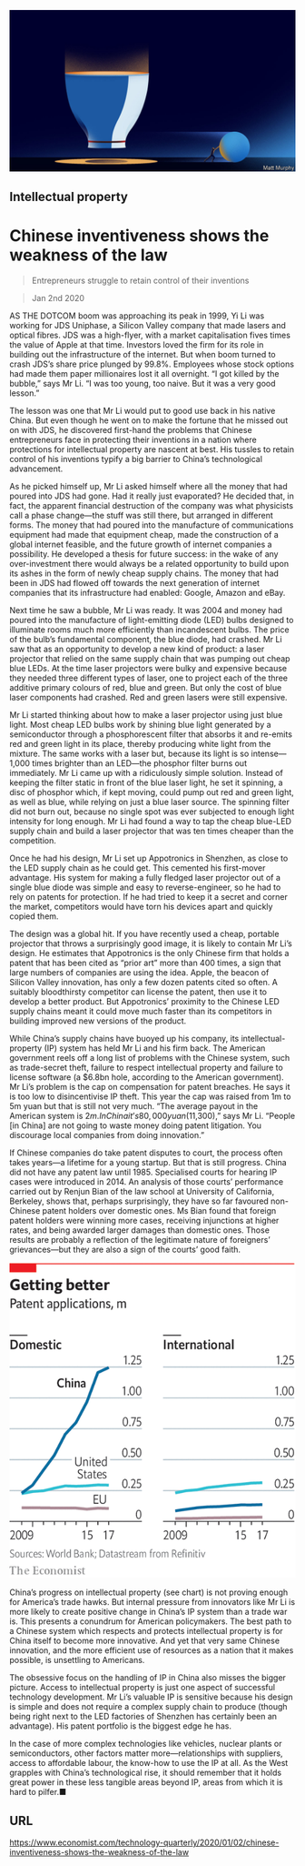 ![](./images/20191214_TQD004_0.jpg)

## Intellectual property

# Chinese inventiveness shows the weakness of the law

> Entrepreneurs struggle to retain control of their inventions

> Jan 2nd 2020

AS THE DOTCOM boom was approaching its peak in 1999, Yi Li was working for JDS Uniphase, a Silicon Valley company that made lasers and optical fibres. JDS was a high-flyer, with a market capitalisation fives times the value of Apple at that time. Investors loved the firm for its role in building out the infrastructure of the internet. But when boom turned to crash JDS’s share price plunged by 99.8%. Employees whose stock options had made them paper millionaires lost it all overnight. “I got killed by the bubble,” says Mr Li. “I was too young, too naive. But it was a very good lesson.”

The lesson was one that Mr Li would put to good use back in his native China. But even though he went on to make the fortune that he missed out on with JDS, he discovered first-hand the problems that Chinese entrepreneurs face in protecting their inventions in a nation where protections for intellectual property are nascent at best. His tussles to retain control of his inventions typify a big barrier to China’s technological advancement.

As he picked himself up, Mr Li asked himself where all the money that had poured into JDS had gone. Had it really just evaporated? He decided that, in fact, the apparent financial destruction of the company was what physicists call a phase change—the stuff was still there, but arranged in different forms. The money that had poured into the manufacture of communications equipment had made that equipment cheap, made the construction of a global internet feasible, and the future growth of internet companies a possibility. He developed a thesis for future success: in the wake of any over-investment there would always be a related opportunity to build upon its ashes in the form of newly cheap supply chains. The money that had been in JDS had flowed off towards the next generation of internet companies that its infrastructure had enabled: Google, Amazon and eBay.

Next time he saw a bubble, Mr Li was ready. It was 2004 and money had poured into the manufacture of light-emitting diode (LED) bulbs designed to illuminate rooms much more efficiently than incandescent bulbs. The price of the bulb’s fundamental component, the blue diode, had crashed. Mr Li saw that as an opportunity to develop a new kind of product: a laser projector that relied on the same supply chain that was pumping out cheap blue LEDs. At the time laser projectors were bulky and expensive because they needed three different types of laser, one to project each of the three additive primary colours of red, blue and green. But only the cost of blue laser components had crashed. Red and green lasers were still expensive.

Mr Li started thinking about how to make a laser projector using just blue light. Most cheap LED bulbs work by shining blue light generated by a semiconductor through a phosphorescent filter that absorbs it and re-emits red and green light in its place, thereby producing white light from the mixture. The same works with a laser but, because its light is so intense—1,000 times brighter than an LED—the phosphor filter burns out immediately. Mr Li came up with a ridiculously simple solution. Instead of keeping the filter static in front of the blue laser light, he set it spinning, a disc of phosphor which, if kept moving, could pump out red and green light, as well as blue, while relying on just a blue laser source. The spinning filter did not burn out, because no single spot was ever subjected to enough light intensity for long enough. Mr Li had found a way to tap the cheap blue-LED supply chain and build a laser projector that was ten times cheaper than the competition.

Once he had his design, Mr Li set up Appotronics in Shenzhen, as close to the LED supply chain as he could get. This cemented his first-mover advantage. His system for making a fully fledged laser projector out of a single blue diode was simple and easy to reverse-engineer, so he had to rely on patents for protection. If he had tried to keep it a secret and corner the market, competitors would have torn his devices apart and quickly copied them.

The design was a global hit. If you have recently used a cheap, portable projector that throws a surprisingly good image, it is likely to contain Mr Li’s design. He estimates that Appotronics is the only Chinese firm that holds a patent that has been cited as “prior art” more than 400 times, a sign that large numbers of companies are using the idea. Apple, the beacon of Silicon Valley innovation, has only a few dozen patents cited so often. A suitably bloodthirsty competitor can license the patent, then use it to develop a better product. But Appotronics’ proximity to the Chinese LED supply chains meant it could move much faster than its competitors in building improved new versions of the product.

While China’s supply chains have buoyed up his company, its intellectual-property (IP) system has held Mr Li and his firm back. The American government reels off a long list of problems with the Chinese system, such as trade-secret theft, failure to respect intellectual property and failure to license software (a $6.8bn hole, according to the American government). Mr Li’s problem is the cap on compensation for patent breaches. He says it is too low to disincentivise IP theft. This year the cap was raised from 1m to 5m yuan but that is still not very much. “The average payout in the American system is $2m. In China it’s 80,000 yuan ($11,300),” says Mr Li. “People [in China] are not going to waste money doing patent litigation. You discourage local companies from doing innovation.”

If Chinese companies do take patent disputes to court, the process often takes years—a lifetime for a young startup. But that is still progress. China did not have any patent law until 1985. Specialised courts for hearing IP cases were introduced in 2014. An analysis of those courts’ performance carried out by Renjun Bian of the law school at University of California, Berkeley, shows that, perhaps surprisingly, they have so far favoured non-Chinese patent holders over domestic ones. Ms Bian found that foreign patent holders were winning more cases, receiving injunctions at higher rates, and being awarded larger damages than domestic ones. Those results are probably a reflection of the legitimate nature of foreigners’ grievances—but they are also a sign of the courts’ good faith.

![](./images/20200104_TQC529.png)

China’s progress on intellectual property (see chart) is not proving enough for America’s trade hawks. But internal pressure from innovators like Mr Li is more likely to create positive change in China’s IP system than a trade war is. This presents a conundrum for American policymakers. The best path to a Chinese system which respects and protects intellectual property is for China itself to become more innovative. And yet that very same Chinese innovation, and the more efficient use of resources as a nation that it makes possible, is unsettling to Americans.

The obsessive focus on the handling of IP in China also misses the bigger picture. Access to intellectual property is just one aspect of successful technology development. Mr Li’s valuable IP is sensitive because his design is simple and does not require a complex supply chain to produce (though being right next to the LED factories of Shenzhen has certainly been an advantage). His patent portfolio is the biggest edge he has.

In the case of more complex technologies like vehicles, nuclear plants or semiconductors, other factors matter more—relationships with suppliers, access to affordable labour, the know-how to use the IP at all. As the West grapples with China’s technological rise, it should remember that it holds great power in these less tangible areas beyond IP, areas from which it is hard to pilfer.■

## URL

https://www.economist.com/technology-quarterly/2020/01/02/chinese-inventiveness-shows-the-weakness-of-the-law

